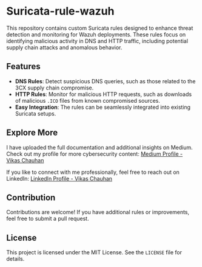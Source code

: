 # Suricata-rule-wazuh

This repository contains custom Suricata rules designed to enhance threat detection and monitoring for Wazuh deployments. These rules focus on identifying malicious activity in DNS and HTTP traffic, including potential supply chain attacks and anomalous behavior.

## Features

- **DNS Rules**: Detect suspicious DNS queries, such as those related to the 3CX supply chain compromise.
- **HTTP Rules**: Monitor for malicious HTTP requests, such as downloads of malicious `.ICO` files from known compromised sources.
- **Easy Integration**: The rules can be seamlessly integrated into existing Suricata setups.


## Explore More

I have uploaded the full documentation and additional insights on Medium. Check out my profile for more cybersecurity content:
[Medium Profile - Vikas Chauhan](https://medium.com/@attvikas.chauhan)

If you like to connect with me professionally, feel free to reach out on LinkedIn:
[LinkedIn Profile - Vikas Chauhan](https://linkedin.com/in/vikas-chauhan-229786197)

## Contribution

Contributions are welcome! If you have additional rules or improvements, feel free to submit a pull request.

## License

This project is licensed under the MIT License. See the `LICENSE` file for details.

